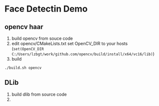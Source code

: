 # Face Detectin Demo

## opencv haar

1. build opencv from souce code
2. edit opencv/CMakeLists.txt set OpenCV_DIR to your hosts (`set(OpenCV_DIR C:/Users/lzbgt/work/github.com/opencv/build/install/x64/vc16/lib)`)
3. build

```
./build.sh opencv
```


## DLib

1. build dlib from source code
2.
